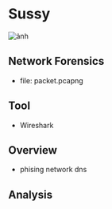 # Sussy

![ảnh](https://github.com/LDV-SpaceK/AkasecCTF2024/assets/151914246/1e4aa980-38f3-4f06-afbf-6b020eec078e)

## Network Forensics

* file: packet.pcapng

## Tool

* Wireshark

## Overview

* phising network dns

## Analysis






